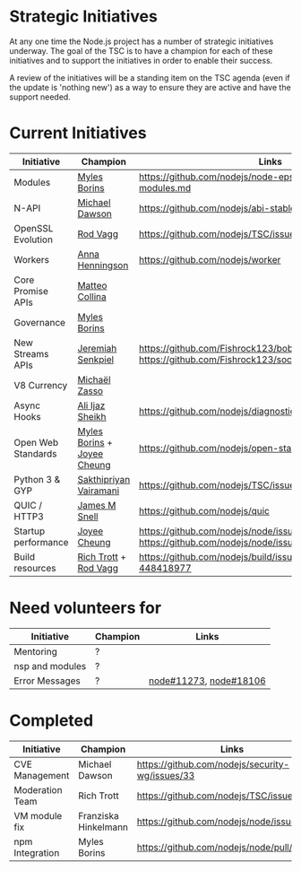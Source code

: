 # Strategic Initiatives

At any one time the Node.js project has a number of strategic initiatives
underway.  The goal of the TSC is to have a champion for each of these
initiatives and to support the initiatives in order to enable their
success.

A review of the initiatives will be a standing item on the TSC agenda (even
if the update is 'nothing new') as a way to ensure they are active
and have the support needed.

# Current Initiatives

| Initiative          | Champion                                                  | Links                                                                                   |
|---------------------|-----------------------------------------------------------|-----------------------------------------------------------------------------------------|
| Modules             | [Myles Borins][MylesBorins]                               | https://github.com/nodejs/node-eps/blob/master/002-es-modules.md                        |
| N-API               | [Michael Dawson][mhdawson]                                | https://github.com/nodejs/abi-stable-node                                               |
| OpenSSL Evolution   | [Rod Vagg][rvagg]                                         | https://github.com/nodejs/TSC/issues/364                                                |
| Workers             | [Anna Henningson][addaleax]                               | https://github.com/nodejs/worker                                                        |
| Core Promise APIs   | [Matteo Collina][mcollina]                                |                                                                                         |
| Governance          | [Myles Borins][MylesBorins]                               |                                                                                         |
| New Streams APIs    | [Jeremiah Senkpiel][fishrock123]                          | https://github.com/Fishrock123/bob, https://github.com/Fishrock123/socket               |
| V8 Currency         | [Michaël Zasso][targos]                                   |                                                                                         |
| Async Hooks         | [Ali Ijaz Sheikh][ofrobots]                               | https://github.com/nodejs/diagnostics/issues/124                                        |
| Open Web Standards  | [Myles Borins][MylesBorins] + [Joyee Cheung][joyeecheung] | https://github.com/nodejs/open-standards                                                |
| Python 3 & GYP      | [Sakthipriyan Vairamani][thefourtheye]                    | https://github.com/nodejs/TSC/issues/642                                                |
| QUIC / HTTP3        | [James M Snell][jasnell]                                  | https://github.com/nodejs/quic                                                          |
| Startup performance | [Joyee Cheung][joyeecheung]                               | https://github.com/nodejs/node/issues/17058 https://github.com/nodejs/node/issues/21563 |
| Build resources     | [Rich Trott][Trott] + [Rod Vagg][rvagg]                   | https://github.com/nodejs/build/issues/1154#issuecomment-448418977                      |

# Need volunteers for

| Initiative        | Champion                        | Links                                                            |
|-------------------|---------------------------------|------------------------------------------------------------------|
| Mentoring         | ?                               |                                                                  |
| nsp and modules   | ?                               |                                                                  |
| Error Messages    | ?                               | [node#11273][], [node#18106][]                                   |

# Completed

| Initiative      | Champion             | Links                                           |
|-----------------|----------------------|-------------------------------------------------|
| CVE Management  | Michael Dawson       | https://github.com/nodejs/security-wg/issues/33 |
| Moderation Team | Rich Trott           | https://github.com/nodejs/TSC/issues/329        |
| VM module fix   | Franziska Hinkelmann | https://github.com/nodejs/node/issues/6283      |
| npm Integration | Myles Borins         | https://github.com/nodejs/node/pull/21594       |


[joyeecheung]: https://github.com/joyeecheung
[MylesBorins]: https://github.com/MylesBorins
[node#11273]: https://github.com/nodejs/node/issues/11273
[node#18106]: https://github.com/nodejs/node/issues/18106
[fishrock123]: https://github.com/fishrock123
[addaleax]: https://github.com/addaleax
[mhdawson]: https://github.com/mhdawson
[rvagg]: https://github.com/rvagg
[trott]: https://github.com/trott
[targos]: https://github.com/targos
[ofrobots]: https://github.com/ofrobots
[thefourtheye]: https://github.com/thefourtheye
[mcollina]: https://github.com/mcollina
[jasnell]: https://github.com/jasnell

